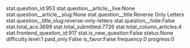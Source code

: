stat.question_id:953
stat.question__article__live:None
stat.question__article__slug:None
stat.question__title:Reverse Only Letters
stat.question__title_slug:reverse-only-letters
stat.question__hide:False
stat.total_acs:3699
stat.total_submitted:7726
stat.total_column_articles:4
stat.frontend_question_id:917
stat.is_new_question:False
status:None
difficulty.level:1
paid_only:False
is_favor:False
frequency:0
progress:0

